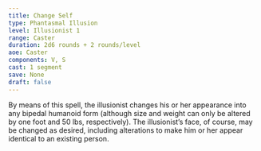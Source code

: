 ```yaml
---
title: Change Self
type: Phantasmal Illusion
level: Illusionist 1
range: Caster
duration: 2d6 rounds + 2 rounds/level
aoe: Caster
components: V, S
cast: 1 segment
save: None
draft: false
---
```


By means of this spell, the illusionist changes his or her appearance into any bipedal humanoid form (although size and weight can only be altered by one foot and 50 lbs, respectively). The illusionist’s face, of course, may be changed as desired, including alterations to make him or her appear identical to an existing person.
